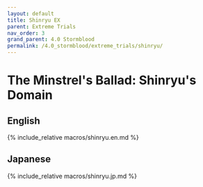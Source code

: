 ```yaml
---
layout: default
title: Shinryu EX
parent: Extreme Trials
nav_order: 3
grand_parent: 4.0 Stormblood
permalink: /4.0_stormblood/extreme_trials/shinryu/
---
```


# The Minstrel's Ballad: Shinryu's Domain

## English

{% include_relative macros/shinryu.en.md %}

## Japanese

{% include_relative macros/shinryu.jp.md %}

<script data-goatcounter="https://xivjpraids.goatcounter.com/count"
        async src="//gc.zgo.at/count.js"></script>
